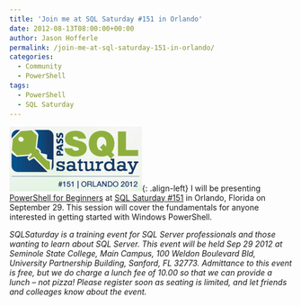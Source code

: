 ```yaml
---
title: 'Join me at SQL Saturday #151 in Orlando'
date: 2012-08-13T08:00:00+00:00
author: Jason Hofferle
permalink: /join-me-at-sql-saturday-151-in-orlando/
categories:
  - Community
  - PowerShell
tags:
  - PowerShell
  - SQL Saturday
---
```

![image-left](/assets/img/SQL-Saturday-151.png){: .align-left} I will be presenting [PowerShell for Beginners](https://www.sqlsaturday.com/151/Sessions/Details.aspx?sid=15781) at [SQL Saturday #151](https://www.sqlsaturday.com/151/eventhome.aspx) in Orlando, Florida on September 29. This session will cover the fundamentals for anyone interested in getting started with Windows PowerShell.

_SQLSaturday is a training event for SQL Server professionals and those wanting to learn about SQL Server. This event will be held Sep 29 2012 at Seminole State College, Main Campus, 100 Weldon Boulevard Bld, University Partnership Building, Sanford, FL 32773. Admittance to this event is free, but we do charge a lunch fee of 10.00 so that we can provide a lunch &#8211; not pizza! Please register soon as seating is limited, and let friends and colleages know about the event._
